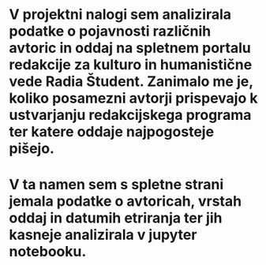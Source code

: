 # V projektni nalogi sem analizirala podatke o pojavnosti različnih avtoric in oddaj na spletnem portalu redakcije za kulturo in humanistične vede Radia Študent. Zanimalo me je, koliko posamezni avtorji prispevajo k ustvarjanju redakcijskega programa ter katere oddaje najpogosteje pišejo. #
# V  ta namen sem s spletne strani jemala podatke o avtoricah, vrstah oddaj in datumih etriranja ter jih kasneje analizirala v jupyter notebooku. #
